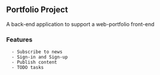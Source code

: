 ## Portfolio Project

A back-end application to support a web-portfolio front-end

### Features

      - Subscribe to news
      - Sign-in and Sign-up
      - Publish content
      - TODO tasks
